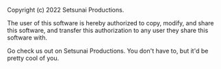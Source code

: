 Copyright (c) 2022 Setsunai Productions.

The user of this software is hereby authorized to copy, modify, and share this software, and transfer this authorization to any user they share this software with.

Go check us out on Setsunai Productions. You don't have to, but it'd be pretty cool of you.